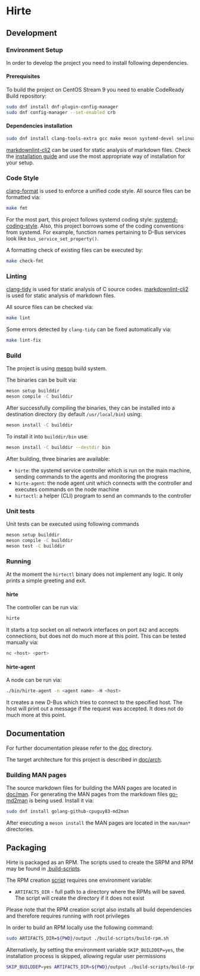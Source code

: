# Hirte

## Development

### Environment Setup

In order to develop the project you need to install following dependencies.

#### Prerequisites

To build the project on CentOS Stream 9 you need to enable CodeReady Build repository:

```bash
sudo dnf install dnf-plugin-config-manager
sudo dnf config-manager --set-enabled crb
```

#### Dependencies installation

```bash
sudo dnf install clang-tools-extra gcc make meson systemd-devel selinux-policy-devel
```

[markdownlint-cli2](https://github.com/DavidAnson/markdownlint-cli2) can be used for static analysis of markdown files.
Check the [installation guide](https://github.com/DavidAnson/markdownlint-cli2#install) and use the most appropriate way
of installation for your setup.

### Code Style

[clang-format](https://clang.llvm.org/docs/ClangFormat.html) is used to enforce a unified code style. All source files
can be formatted via:

```bash
make fmt
```

For the most part, this project follows systemd coding style:
[systemd-coding-style](https://github.com/systemd/systemd/blob/main/docs/CODING_STYLE.md). Also, this project borrows
some of the coding conventions from systemd. For example, function names pertaining to D-Bus services look like
`bus_service_set_property()`.

A formatting check of existing files can be executed by:

```bash
make check-fmt
```

### Linting

[clang-tidy](https://clang.llvm.org/extra/clang-tidy/) is used for static analysis of C source codes.
[markdownlint-cli2](https://github.com/DavidAnson/markdownlint-cli2) is used for static analysis of markdown files.

All source files can be checked via:

```bash
make lint
```

Some errors detected by `clang-tidy` can be fixed automatically via:

```bash
make lint-fix
```

### Build

The project is using [meson](https://mesonbuild.com/) build system.

The binaries can be built via:

```bash
meson setup builddir
meson compile -C builddir
```

After successfully compiling the binaries, they can be installed into a destination directory (by default
`/usr/local/bin`) using:

```bash
meson install -C builddir
```

To install it into `builddir/bin` use:

```bash
meson install -C builddir --destdir bin
```

After building, three binaries are available:

- `hirte`: the systemd service controller which is run on the main machine, sending commands to the agents and
  monitoring the progress
- `hirte-agent`: the node agent unit which connects with the controller and executes commands on the node machine
- `hirtectl`: a helper (CLI) program to send an commands to the controller

### Unit tests

Unit tests can be executed using following commands

```bash
meson setup builddir
meson compile -C builddir
meson test -C builddir
```

### Running

At the moment the `hirtectl` binary does not implement any logic. It only prints a simple greeting and exit.

#### hirte

The controller can be run via:

```bash
hirte
```

It starts a tcp socket on all network interfaces on port `842` and accepts connections, but does not do much more at
this point. This can be tested manually via:

```bash
nc <host> <port>
```

#### hirte-agent

A node can be run via:

```bash
./bin/hirte-agent -n <agent name> -H <host>
```

It creates a new D-Bus which tries to connect to the specified host. The host will print out a message if the request
was accepted. It does not do much more at this point.

## Documentation

For further documentation please refer to the [doc](./doc/) directory.

The target architecture for this project is described in [doc/arch](./doc/arch/).

### Building MAN pages

The source markdown files for building the MAN pages are located in [doc/man](./doc/man/). For generating the MAN pages
from the markdown files [go-md2man](https://github.com/cpuguy83/go-md2man) is being used. Install it via:

```bash
sudo dnf install golang-github-cpuguy83-md2man
```

After executing a `meson install` the MAN pages are located in the `man/man*` directories.

## Packaging

Hirte is packaged as an RPM. The scripts used to create the SRPM and RPM may be found in [.build-scripts](./build-scripts).

The RPM creation [script](./build-scripts/build-rpm.sh) requires one environment variable:

- `ARTIFACTS_DIR` - full path to a directory where the RPMs will be saved.
  The script will create the directory if it does not exist

Please note that the RPM creation script also installs all build dependencies and therefore requires running with root privileges

In order to build an RPM locally use the following command:

```bash
sudo ARTIFACTS_DIR=${PWD}/output ./build-scripts/build-rpm.sh
```

Alternatively, by setting the environment variable `SKIP_BUILDDEP=yes`,
the installation process is skipped, allowing regular user permissions

```bash
SKIP_BUILDDEP=yes ARTIFACTS_DIR=${PWD}/output ./build-scripts/build-rpm.sh
```
